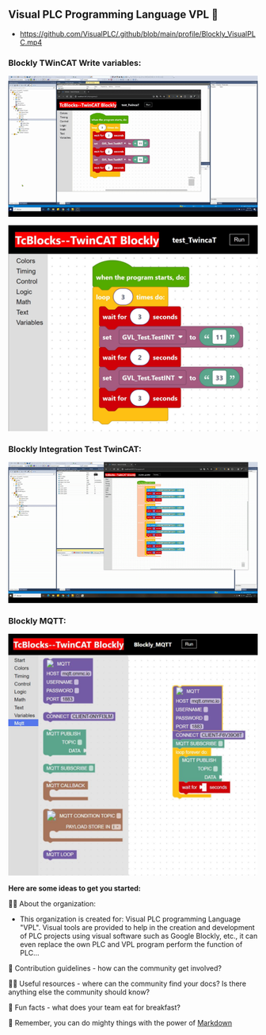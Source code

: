 ## Visual PLC Programming Language VPL 👋

- https://github.com/VisualPLC/.github/blob/main/profile/Blockly_VisualPLC.mp4
### Blockly TWinCAT Write variables:
![Visual_PLC_gif](https://github.com/VisualPLC/.github/blob/main/profile/Blockly_VisualPLC_2.gif)

![Visual_PLC](https://github.com/VisualPLC/.github/blob/main/profile/Visual%20PLC%20Programming%20Language%20VPL.JPG)

### Blockly Integration Test TwinCAT:
![Visual_PLC_integration_test_gif](https://github.com/VisualPLC/.github/blob/main/profile/Blockly_TwinCAT_Integration_Test.gif)

### Blockly MQTT:
![Visual_PLC](https://github.com/VisualPLC/.github/blob/main/profile/Blockly_MQTT.JPG)


**Here are some ideas to get you started:**

🙋‍♀️ About the organization:

- This organization is created for: Visual PLC programming Language "VPL".
Visual tools are provided to help in the creation and development of PLC projects using visual software such as Google Blockly, etc., it can even replace the
own PLC and VPL program perform the function of PLC...

🌈 Contribution guidelines - how can the community get involved?

👩‍💻 Useful resources - where can the community find your docs? Is there anything else the community should know?

🍿 Fun facts - what does your team eat for breakfast?

🧙 Remember, you can do mighty things with the power of [Markdown](https://docs.github.com/github/writing-on-github/getting-started-with-writing-and-formatting-on-github/basic-writing-and-formatting-syntax)

